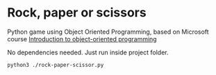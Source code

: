 # Rock, paper or scissors

Python game using Object Oriented Programming, based on Microsoft course [Introduction to object-oriented programming](https://learn.microsoft.com/es-es/training/modules/python-object-oriented-programming/)

No dependencies needed. Just run inside project folder.
```bash
python3 ./rock-paper-scissor.py
```
